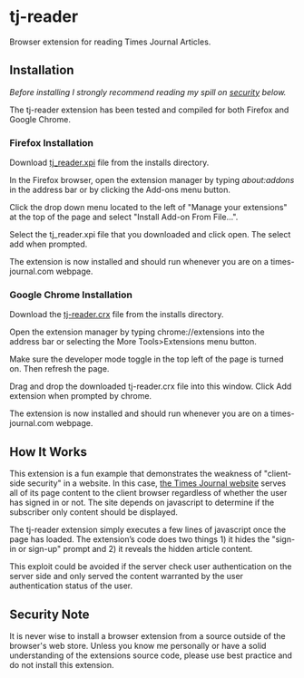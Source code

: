 # tj-reader

Browser extension for reading Times Journal Articles.

## Installation
*Before installing I strongly recommend reading my spill on [security](#Security-Note) below.*

The tj-reader extension has been tested and compiled for both Firefox and Google Chrome.

### Firefox Installation

Download [tj_reader.xpi](https://github.com/hoby1k/tj-reader/raw/master/installs/tj_reader.xpi) file from the installs directory.

In the Firefox browser, open the extension manager by typing *about:addons* in the address bar or by clicking the Add-ons menu button.

Click the drop down menu located to the left of "Manage your extensions" at the top of the page and select "Install Add-on From File...".

Select the tj_reader.xpi file that you downloaded and click open. The select add when prompted.

The extension is now installed and should run whenever you are on a times-journal.com webpage. 

### Google Chrome Installation

Download the [tj-reader.crx](https://github.com/hoby1k/tj-reader/raw/master/installs/tj-reader.crx) file from the installs directory.

Open the extension manager by typing chrome://extensions into the address bar or selecting the More Tools>Extensions menu button. 

Make sure the developer mode toggle in the top left of the page is turned on. Then refresh the page.

Drag and drop the downloaded tj-reader.crx file into this window. Click Add extension when prompted by chrome.

The extension is now installed and should run whenever you are on a times-journal.com webpage.

## How It Works
This extension is a fun example that demonstrates the weakness of "client-side security" in a website. In this case, [the Times Journal website](https://times-journal.com) serves all of its page content to the client browser regardless of whether the user has signed in or not. The site depends on javascript to determine if the subscriber only content should be displayed. 

The tj-reader extension simply executes a few lines of javascript once the page has loaded. The extension’s code does two things 1) it hides the "sign-in or sign-up" prompt and 2) it reveals the hidden article content.

This exploit could be avoided if the server check user authentication on the server side and only served the content warranted by the user authentication status of the user.

## Security Note
It is never wise to install a browser extension from a source outside of the browser's web store. Unless you know me personally or have a solid understanding of the extensions source code, please use best practice and do not install this extension. 

